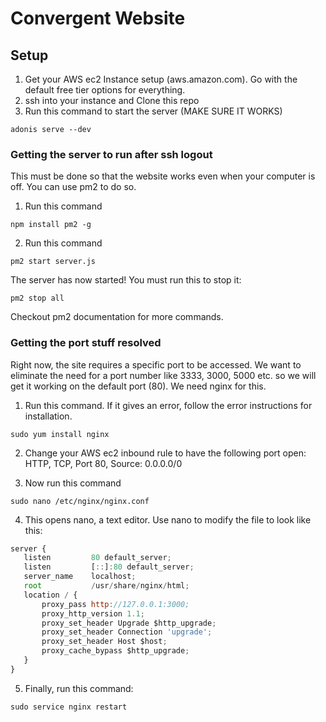 # Convergent Website

## Setup
1. Get your AWS ec2 Instance setup (aws.amazon.com). Go with the default free tier options for everything.
2. ssh into your instance and Clone this repo
3. Run this command to start the server (MAKE SURE IT WORKS)
```shell
adonis serve --dev
```

### Getting the server to run after ssh logout
This must be done so that the website works even when your computer is off. You can use pm2 to do so.
1. Run this command
```shell 
npm install pm2 -g
```
2. Run this command
```shell 
pm2 start server.js
```
The server has now started! You must run this to stop it:
```shell 
pm2 stop all
```
Checkout pm2 documentation for more commands.

### Getting the port stuff resolved
Right now, the site requires a specific port to be accessed. We want to eliminate the need for a port number like 3333, 3000, 5000 etc. so we will get it working on the default port (80). We need nginx for this.

1. Run this command. If it gives an error, follow the error instructions for installation.
```shell
sudo yum install nginx
```
2. Change your AWS ec2 inbound rule to have the following port open: HTTP, TCP, Port 80, Source: 0.0.0.0/0

3. Now run this command
```shell
sudo nano /etc/nginx/nginx.conf
```

4. This opens nano, a text editor. Use nano to modify the file to look like this:
```javascript
server {
   listen         80 default_server;
   listen         [::]:80 default_server;
   server_name    localhost;
   root           /usr/share/nginx/html;
   location / {
       proxy_pass http://127.0.0.1:3000;
       proxy_http_version 1.1;
       proxy_set_header Upgrade $http_upgrade;
       proxy_set_header Connection 'upgrade';
       proxy_set_header Host $host;
       proxy_cache_bypass $http_upgrade;
   }
}
```

5. Finally, run this command:
```shell
sudo service nginx restart
```

